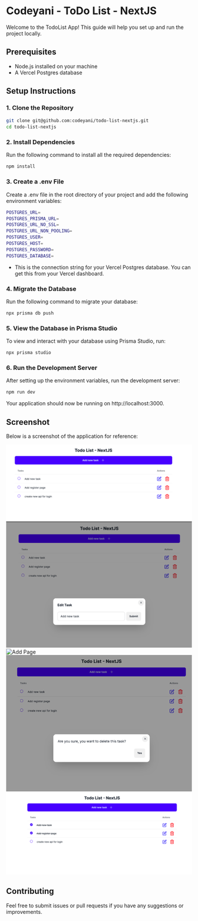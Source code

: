 # Codeyani - ToDo List - NextJS

Welcome to the TodoList App! This guide will help you set up and run the project locally.

## Prerequisites

- Node.js installed on your machine
- A Vercel Postgres database

## Setup Instructions

### 1. Clone the Repository

```bash
git clone git@github.com:codeyani/todo-list-nextjs.git
cd todo-list-nextjs
```

### 2.  Install Dependencies

Run the following command to install all the required dependencies:

```bash
npm install

```

### 3. Create a .env File

Create a .env file in the root directory of your project and add the following environment variables:

```bash
POSTGRES_URL=
POSTGRES_PRISMA_URL=
POSTGRES_URL_NO_SSL=
POSTGRES_URL_NON_POOLING=
POSTGRES_USER=
POSTGRES_HOST=
POSTGRES_PASSWORD=
POSTGRES_DATABASE=
```

-  This is the connection string for your Vercel Postgres database. You can get this from your Vercel dashboard.

### 4. Migrate the Database

Run the following command to migrate your database:

```bash
npx prisma db push
```


### 5. View the Database in Prisma Studio

To view and interact with your database using Prisma Studio, run:

```bash
npx prisma studio

```

### 6. Run the Development Server
After setting up the environment variables, run the development server:

```bash
npm run dev
```

Your application should now be running on http://localhost:3000.

## Screenshot
Below is a screenshot of the application for reference:

![Todo Page](images/todo.png)
![Edit Page](images/edit.png)
![Add Page](images/home.png)
![Delete Page](images/delete.png)
![Done Page](images/done_task.png)

## Contributing
Feel free to submit issues or pull requests if you have any suggestions or improvements.


